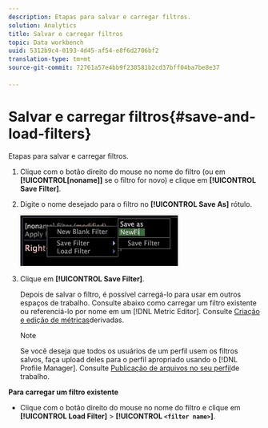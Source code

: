 ```yaml
---
description: Etapas para salvar e carregar filtros.
solution: Analytics
title: Salvar e carregar filtros
topic: Data workbench
uuid: 5312b9c4-0193-4d45-af54-e8f6d2706bf2
translation-type: tm+mt
source-git-commit: 72761a57e4bb9f230581b2cd37bff04ba7be8e37

---
```



# Salvar e carregar filtros{#save-and-load-filters}

Etapas para salvar e carregar filtros.

1. Clique com o botão direito do mouse no nome do filtro (ou em **[!UICONTROL[noname]]** se o filtro for novo) e clique em **[!UICONTROL Save Filter]**.
1. Digite o nome desejado para o filtro no **[!UICONTROL Save As]** rótulo.

   ![Informações da etapa](assets/vis_FilterEditor_SaveFilter.png)

1. Clique em **[!UICONTROL Save Filter]**.

   Depois de salvar o filtro, é possível carregá-lo para usar em outros espaços de trabalho. Consulte abaixo como carregar um filtro existente ou referenciá-lo por nome em um [!DNL Metric Editor]. Consulte [Criação e edição de métricas](../../../../home/c-get-started/c-admin-intrf/c-prof-mgr/c-drvd-mtrcs.md#concept-e41723b342a849309874b26232224a40)derivadas.

   >[!NOTE]
   >
   >Se você deseja que todos os usuários de um perfil usem os filtros salvos, faça upload deles para o perfil apropriado usando o [!DNL Profile Manager]. Consulte [Publicação de arquivos no seu perfil](../../../../home/c-get-started/c-admin-intrf/c-prof-mgr/t-pub-files-wkg-prof.md#task-a0106e010c834d16bd60eef4721b6af9)de trabalho.

**Para carregar um filtro existente**

* Clique com o botão direito do mouse no nome do filtro e clique em **[!UICONTROL Load Filter]** > **[!UICONTROL `<filter name>`]**.
